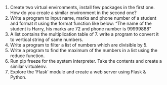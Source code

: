 1. Create two virtual environments, install few packages in the first one. How do you 
create a similar environment in the second one? 
2. Write a program to input name, marks and phone number of a student and format it 
using the format function like below: 
“The name of the student is Harry, his marks are 72 and phone number is 99999888” 
3. A list contains the multiplication table of 7. write a program to convert it to vertical 
string of same numbers. 
4. Write a program to filter a list of numbers which are divisible by 5. 
5. Write a program to find the maximum of the numbers in a list using the reduce 
function. 
6. Run pip freeze for the system interpreter. Take the contents and create a similar 
virtualenv. 
7. Explore the ‘Flask’ module and create a web server using Flask & Python.